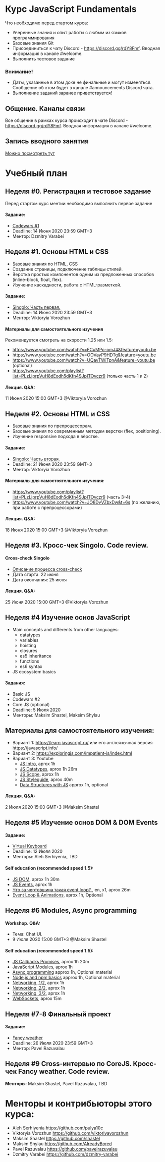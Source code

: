 # Курс JavaScript Fundamentals
Что необходимо перед стартом курса:
- Уверенные знания и опыт работы с любым из языков программирования 
- Базовые знания Git
- Присоединиться к чату Discord - https://discord.gg/rdY8Fmf. Вводная информация в канале #welcome.
- Выполнить тестовое задание

### Внимание!
- Даты, указанные в этом доке не финальные и могут изменяться. Сообщение об этом будет в канале #announcements Discord чата.
- Выполнение заданий заранее приветствуется!

## Общение. Каналы связи
Все общение в рамках курса происходит в чате Discord - https://discord.gg/rdY8Fmf. Вводная информация в канале #welcome.

## Запись вводного занятия
[Можно посмотреть тут](https://web.microsoftstream.com/video/d42c263d-c93d-49d0-8a77-91950c082ae9)

# Учебный план
## Неделя #0. Регистрация и тестовое задание
Перед стартом курс ментии необходимо выполнить первое задание   
#### Задание: 
  - [Codewars #1](https://github.com/rolling-scopes-school/tasks/blob/master/tasks/codewars-stage-1.md)  
  - Deadline:  14 Июня 2020 23:59 GMT+3  
  - Ментор: Dzmitry Varabei 
  
## Неделя #1. Основы HTML и CSS
- Базовые знания по HTML, CSS
- Создание страницы, подключение таблицы стилей.
- Верстка простых компонентов одним из предложенных способов (inline-block, float, flex). 
- Изучение каскадности, работа с HTML-разметкой. 

#### Задание: 
- [Singolo: Часть первая.](https://github.com/rolling-scopes-school/tasks/tree/master/tasks/markups/level-2/singolo/part-1)
- Deadline:  14 Июня 2020 23:59 GMT+3 
- Ментор: Viktoryia Vorozhun  

#### Материалы для самостоятельного изучения
Рекомендуется смотреть на скорости 1.25 или 1.5:
- https://www.youtube.com/watch?v=FCuMPo-omJ4&feature=youtu.be
- https://www.youtube.com/watch?v=OOVayP9HDTg&feature=youtu.be
- https://www.youtube.com/watch?v=UQavTWiTpnA&feature=youtu.be (optional)
- https://www.youtube.com/playlist?list=PLzLiprpVuH8dEodh5dKfn4SJpITOvczr9 (только часть 1 и 2)

#### Лекция. Q&A:
11 Июня 2020 15:00 GMT+3 @Viktoryia Vorozhun

## Неделя #2. Основы HTML и CSS
- Базовые знания по препроцессорам. 
- Базовые знания по современным методам верcтки (flex, positioning). 
- Изучение responsive подхода в вёрстке.

#### Задание: 
- [Singolo: Часть вторая.](https://github.com/rolling-scopes-school/tasks/tree/master/tasks/markups/level-2/singolo/part-2) 
- Deadline:  21 Июня 2020 23:59 GMT+3
- Ментор: Viktoryia Vorozhun

#### Материалы для самостоятельного изучения:
- https://www.youtube.com/playlist?list=PLzLiprpVuH8dEodh5dKfn4SJpITOvczr9 (часть 3-4)
- https://www.youtube.com/watch?v=JO8DvVZbxDw&t=6s (по желанию, при работе с препроцессорами)

#### Лекция. Q&A:
18 Июня 2020 15:00 GMT+3 @Viktoryia Vorozhun

## Неделя #3. Кросс-чек Singolo. Code review. 
#### Cross-check Singolo
- [Описание процесса cross-check](https://docs.rs.school/#/cross-check-flow)
- Дата старта: 22 июня
- Дата окончания: 25 июня

#### Лекция. Q&A:
25 Июня 2020 15:00 GMT+3 @Viktoryia Vorozhun

## Неделя #4 Изучение основ JavaScript
- Main concepts and differents from other languages:
  - datatypes
  - variables
  - hoisting
  - closures
  - es5 inheritance
  - functions
  - es6 syntax
- JS ecosystem basics
#### Задания: 
- Basic JS
- Codewars #2
- Core JS (optional)
- Deadline: 5 Июля 2020
- Менторы: Maksim Shastel, Maksim Shylau

## Материалы для самостоятельного изучения: 
- Вариант 1: https://learn.javascript.ru/ или его англоязычная версия https://javascript.info/
- Вариант 2: https://exploringjs.com/impatient-js/index.html
- Вариант 3: Youtube
  * [JS Intro](https://www.youtube.com/watch?v=cP08joG36F0), aprox 1h
  * [JS Datatypes](https://www.youtube.com/watch?v=kbGlKiVcTvo&t=1s), aprox 1h 26m
  * [JS Scope](https://www.youtube.com/watch?v=qKEm4U8DizY), aprox 1h
  * [JS Styleguide](https://www.youtube.com/watch?v=vBZNtwU7qns), aprox 40m
  * [Data Structures with JS](https://www.youtube.com/watch?v=j6w_ZJSYNRU) approx 1h, optional

#### Лекция. Q&A: 
2 Июля 2020 15:00 GMT+3 @Maksim Shastel

## Неделя #5 Изучение основ DOM & DOM Events
#### Задание: 
- [Virtual Keyboard](https://github.com/rolling-scopes-school/tasks/blob/master/tasks/virtual-keyboard/virtual-keyboard-ru.md)
- Deadline: 12 Июля 2020
- Менторы: Aleh Serhiyenia, TBD

#### Self education (recommended speed 1.5):
* [JS DOM](https://www.youtube.com/watch?v=lHsQ6EEp3ms), aprox 1h 30m
* [JS Events](https://www.youtube.com/watch?v=84JvgOpPY_Q), aprox 1h
* [Что за чертовщина такая event loop? ](https://www.youtube.com/watch?v=8aGhZQkoFbQ), en, x1, aprox 26m
* [Event Loop & Animations](https://www.youtube.com/watch?v=dWE3WEpqr7M), aprox 1h, Optional

## Неделя #6 Modules, Async programming
####  Workshop. Q&A: 
- Тема: Chat UI. 
- 9 Июля 2020 15:00 GMT+3 @Maksim Shastel

#### Self education (recommended speed 1.5):
* [JS Callbacks Promises](https://www.youtube.com/watch?v=0fFg3c4C9tA&t=1s), aprox 1h 20m
* [JavaScript Modules](https://www.youtube.com/watch?v=7e-5P6iPFzY&t=4s), aprox 1h
* [Async programming](https://youtu.be/_C1hM3LjMvM?t=190) approx 1h, Optional material
* [Node.js and npm basics](https://www.youtube.com/watch?v=CAvqa6Lj_Rg) approx 1h, Optional material
* [Networking, 1/2](https://www.youtube.com/watch?v=4jA9Nea51T8&t=1s), aprox 1h
* [Networking, 2/2](https://www.youtube.com/watch?v=_8GoJck9O9Y), aprox 1h
* [Networking, 3/2](https://www.youtube.com/watch?v=DYR8g_kI9Xs), aprox 1h
* [WebSockets](https://www.youtube.com/watch?v=AY466N_5TBw), aprox 15m


## Неделя #7-8 Финальный проект
#### Задание:
- [Fancy weather](https://github.com/rolling-scopes-school/tasks/blob/master/tasks/fancy-weather.md)
- Deadline: 26 Июля 2020 23:59 GMT+3
- Ментор: Pavel Razuvalau

## Неделя #9 Cross-интервью по CoreJS. Кросс-чек Fancy weather. Code review. 
**Менторы**: Maksim Shastel, Pavel Razuvalau, TBD

# Менторы и контрибьюторы этого курса:
- Aleh Serhiyenia https://github.com/pulya10c
- Viktoryia Vorozhun https://github.com/viktoriyavorozhun
- Maksim Shastel https://github.com/shastel
- Maksim Shylau https://github.com/AlreadyBored
- Pavel Razuvalau https://github.com/pavelrazuvalau 
- Dzmitry Varabei https://github.com/dzmitry-varabei

















